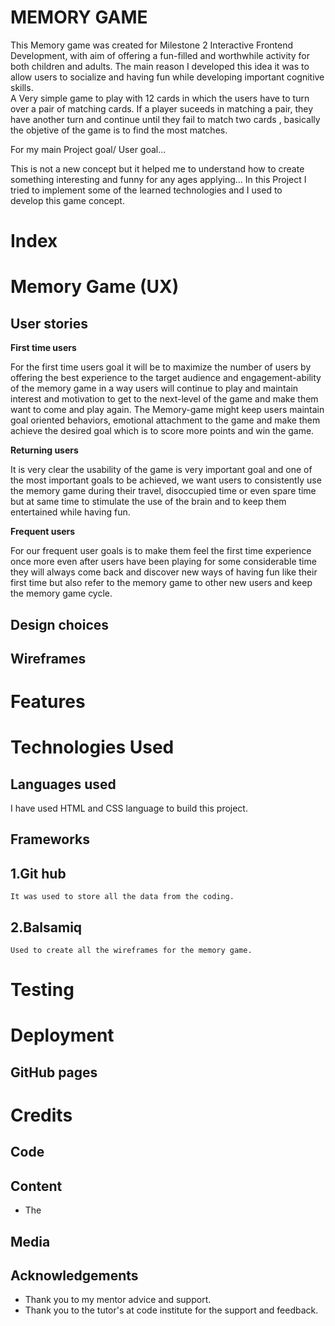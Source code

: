 # MEMORY GAME 

This Memory game was created for Milestone 2 Interactive Frontend Development, with 
aim of offering a fun-filled and worthwhile activity for both children and adults.
The main reason I developed this idea it was to allow users to socialize and having fun 
while developing important cognitive skills.  
A Very simple game to play with 12 cards in which the users have to turn over a pair 
of matching cards. If a player suceeds in matching a pair, they have another turn and
continue until they fail to match two cards , basically the objetive of the game is to find the most matches.  
  
For my main Project goal/ User goal...   

This is not a new concept but it helped me to understand how to create something 
interesting and funny for any ages applying... 
In this Project I tried to implement some of the learned technologies  and I used to  
develop this game concept.  


# Index 

# Memory Game (UX)   
 ##  User stories  
     
__First time users__ 
      
For the first time users goal it will be to maximize the number of users by offering the best experience to the target audience and engagement-ability of the memory game in a way users will continue to play and maintain interest and motivation to get to the next-level of the game and make them want to come and play again.
The Memory-game might keep users maintain goal oriented behaviors, emotional
attachment to the game and make them achieve the desired goal which is to score more
points and win the game.

__Returning users__ 

It is very clear the usability of the game is very important goal and one of the most important goals to be achieved, we want users to consistently use the memory game during their travel, disoccupied time or even spare time but at same time to stimulate the use of the brain and to keep them entertained while having fun. 

__Frequent users__ 
     
For our frequent user goals is to make them feel the first time experience once more even after users have been playing for some considerable time they will always come back and discover new ways of having fun like their first time but also refer to the  memory game to other new users and keep the memory game cycle.
    
     

## Design choices 





## Wireframes 


# Features 

# Technologies Used 
## Languages used
   I have used HTML and CSS language to build this project. 


## Frameworks 
 ## 1.Git hub
    It was used to store all the data from the coding. 

 ## 2.Balsamiq 
    Used to create all the wireframes for the memory game.  

 # Testing 


 # Deployment 
 ## GitHub pages 



 # Credits 

 ## Code  



 ## Content 
  * The 



 ## Media 
    


 ## Acknowledgements  
  * Thank you to my mentor advice and support. 
  * Thank you to the tutor's at code institute for the support and feedback.   
       